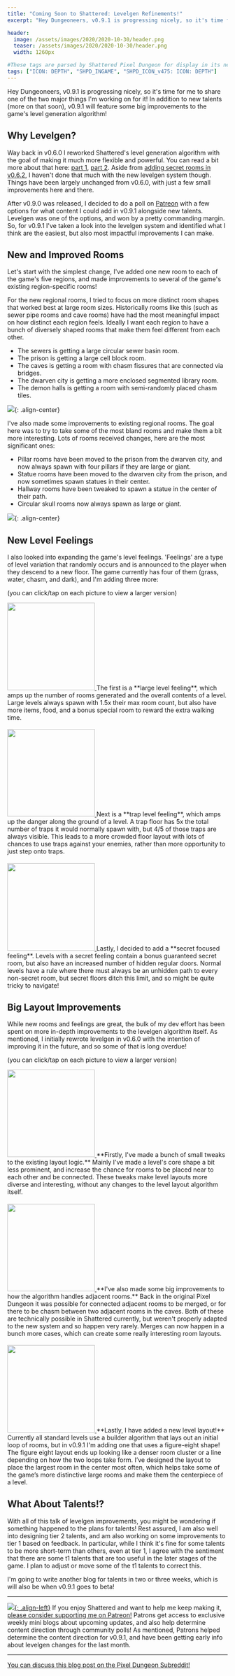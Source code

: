 ```yaml
---
title: "Coming Soon to Shattered: Levelgen Refinements!"
excerpt: "Hey Dungeoneers, v0.9.1 is progressing nicely, so it's time for me to share one of the two major things I'm working on for it! In addition to new talents (more on that soon), v0.9.1 will feature some big improvements to the game's level generation algorithm!"

header:
  image: /assets/images/2020/2020-10-30/header.png
  teaser: /assets/images/2020/2020-10-30/header.png
  width: 1260px

#These tags are parsed by Shattered Pixel Dungeon for display in its news feed
tags: ["ICON: DEPTH", "SHPD_INGAME", "SHPD_ICON_v475: ICON: DEPTH"]
---
```


Hey Dungeoneers, v0.9.1 is progressing nicely, so it's time for me to share one of the two major things I'm working on for it! In addition to new talents (more on that soon), v0.9.1 will feature some big improvements to the game's level generation algorithm!

## Why Levelgen?

Way back in v0.6.0 I reworked Shattered's level generation algorithm with the goal of making it much more flexible and powerful. You can read a bit more about that here: [part 1](/blog/whats-coming-in-shattered-pixel-dungeon-v060-2.html), [part 2](/blog/whats-coming-in-shattered-pixel-dungeon-v060.html). Aside from [adding secret rooms in v0.6.2](/blog/coming-soon-to-shattered-better-secrets.html), I haven't done that much with the new levelgen system though. Things have been largely unchanged from v0.6.0, with just a few small improvements here and there. 

After v0.9.0 was released, I decided to do a poll on [Patreon](https://www.patreon.com/ShatteredPixel) with a few options for what content I could add in v0.9.1 alongside new talents. Levelgen was one of the options, and won by a pretty commanding margin. So, for v0.9.1 I've taken a look into the levelgen system and identified what I think are the easiest, but also most impactful improvements I can make. 

## New and Improved Rooms

Let's start with the simplest change, I've added one new room to each of the game's five regions, and made improvements to several of the game's existing region-specific rooms!

For the new regional rooms, I tried to focus on more distinct room shapes that worked best at large room sizes. Historically rooms like this (such as sewer pipe rooms and cave rooms) have had the most meaningful impact on how distinct each region feels. Ideally I want each region to have a bunch of diversely shaped rooms that make them feel different from each other.

- The sewers is getting a large circular sewer basin room.
- The prison is getting a large cell block room.
- The caves is getting a room with chasm fissures that are connected via bridges.
- The dwarven city is getting a more enclosed segmented library room.
- The demon halls is getting a room with semi-randomly placed chasm tiles.

![](/assets/images/{{page.date|date:'%Y/%Y-%m-%d'}}/new-rooms.png){: .align-center}

I've also made some improvements to existing regional rooms. The goal here was to try to take some of the most bland rooms and make them a bit more interesting. Lots of rooms received changes, here are the most significant ones:

- Pillar rooms have been moved to the prison from the dwarven city, and now always spawn with four pillars if they are large or giant.
- Statue rooms have been moved to the dwarven city from the prison, and now sometimes spawn statues in their center.
- Hallway rooms have been tweaked to spawn a statue in the center of their path.
- Circular skull rooms now always spawn as large or giant.

![](/assets/images/{{page.date|date:'%Y/%Y-%m-%d'}}/changed-rooms.png){: .align-center}

## New Level Feelings

I also looked into expanding the game's level feelings. 'Feelings' are a type of level variation that randomly occurs and is announced to the player when they descend to a new floor. The game currently has four of them (grass, water, chasm, and dark), and I'm adding three more:

(you can click/tap on each picture to view a larger version)

<div markdown="1" style="display: inline-block; margin-bottom: 1.3em;">
<a href="/assets/images/2020/2020-10-30/large-feeling.png" title="A large level in the sewers." class="image-popup">
    <img src="/assets/images/2020/2020-10-30/large-feeling.png" alt="" width="200px" class="align-left">
</a>
The first is a **large level feeling**, which amps up the number of rooms generated and the overall contents of a level. Large levels always spawn with 1.5x their max room count, but also have more items, food, and a bonus special room to reward the extra walking time.
</div>

<div markdown="1" style="display: inline-block; margin-bottom: 1.3em;">
<a href="/assets/images/2020/2020-10-30/traps-feeling.png" title="A traps level in the prison, look at all the (deadly) colors!" class="image-popup">
    <img src="/assets/images/2020/2020-10-30/traps-feeling.png" alt="" width="200px" class="align-left">
</a>
Next is a **trap level feeling**, which amps up the danger along the ground of a level. A trap floor has 5x the total number of traps it would normally spawn with, but 4/5 of those traps are always visible. This leads to a more crowded floor layout with lots of chances to use traps against your enemies, rather than more opportunity to just step onto traps.
</div>

<div markdown="1" style="display: inline-block;">
<a href="/assets/images/2020/2020-10-30/secrets-feeling.png" title="A secrets level in the city, where many doors are hidden." class="image-popup">
    <img src="/assets/images/2020/2020-10-30/secrets-feeling.png" alt="" width="200px" class="align-left">
</a>
Lastly, I decided to add a **secret focused feeling**. Levels with a secret feeling contain a bonus guaranteed secret room, but also have an increased number of hidden regular doors. Normal levels have a rule where there must always be an unhidden path to every non-secret room, but secret floors ditch this limit, and so might be quite tricky to navigate!
</div>

## Big Layout Improvements

While new rooms and feelings are great, the bulk of my dev effort has been spent on more in-depth improvements to the levelgen algorithm itself. As mentioned, I initially rewrote levelgen in v0.6.0 with the intention of improving it in the future, and so some of that is long overdue!

(you can click/tap on each picture to view a larger version)

<div markdown="1" style="display: inline-block; margin-bottom: 1.3em;">
<a href="/assets/images/2020/2020-10-30/loop-layout.png" title="An example of a more interconnec loop-based level." class="image-popup">
    <img src="/assets/images/2020/2020-10-30/loop-layout.png" alt="" width="200px" class="align-left">
</a>
**Firstly, I've made a bunch of small tweaks to the existing layout logic.** Mainly I've made a level's core shape a bit less prominent, and increase the chance for rooms to be placed near to each other and be connected. These tweaks make level layouts more diverse and interesting, without any changes to the level layout algorithm itself.
</div>

<div markdown="1" style="display: inline-block; margin-bottom: 1.3em;">
<a href="/assets/images/2020/2020-10-30/merging.png" title="An example of room merges with a giant room involved." class="image-popup">
    <img src="/assets/images/2020/2020-10-30/merging.png" alt="" width="200px" class="align-left">
</a>
**I've also made some big improvements to how the algorithm handles adjacent rooms.** Back in the original Pixel Dungeon it was possible for connected adjacent rooms to be merged, or for there to be chasm between two adjacent rooms in the caves. Both of these are technically possible in Shattered currently, but weren't properly adapted to the new system and so happen very rarely. Merges can now happen in a bunch more cases, which can create some really interesting room layouts.
</div>

<div markdown="1" style="display: inline-block;">
<a href="/assets/images/2020/2020-10-30/figure-eight.png" title="An example of a level build using a figure-eight pattern." class="image-popup">
    <img src="/assets/images/2020/2020-10-30/figure-eight.png" alt="" width="200px" class="align-left">
</a>
**Lastly, I have added a new level layout!** Currently all standard levels use a builder algorithm that lays out an initial loop of rooms, but in v0.9.1 I'm adding one that uses a figure-eight shape! The figure eight layout ends up looking like a denser room cluster or a line depending on how the two loops take form. I’ve designed the layout to place the largest room in the center most often, which helps take some of the game’s more distinctive large rooms and make them the centerpiece of a level.
</div>

## What About Talents!?

With all of this talk of levelgen improvements, you might be wondering if something happened to the plans for talents! Rest assured, I am also well into designing tier 2 talents, and am also working on some improvements to tier 1 based on feedback. In particular, while I think it's fine for some talents to be more short-term than others, even at tier 1, I agree with the sentiment that there are some t1 talents that are too useful in the later stages of the game. I plan to adjust or move some of the t1 talents to correct this.

I'm going to write another blog for talents in two or three weeks, which is will also be when v0.9.1 goes to beta!

---

[![](/assets/images/patreon-icon.png){: .align-left}](https://www.patreon.com/ShatteredPixel) If you enjoy Shattered and want to help me keep making it, [please consider supporting me on Patreon!](https://www.patreon.com/ShatteredPixel) Patrons get access to exclusive weekly mini blogs about upcoming updates, and also help determine content direction through community polls! As mentioned, Patrons helped determine the content direction for v0.9.1, and have been getting early info about levelgen changes for the last month.

---

[You can discuss this blog post on the Pixel Dungeon Subreddit!](https://www.reddit.com/r/PixelDungeon/comments/jl37c2/)